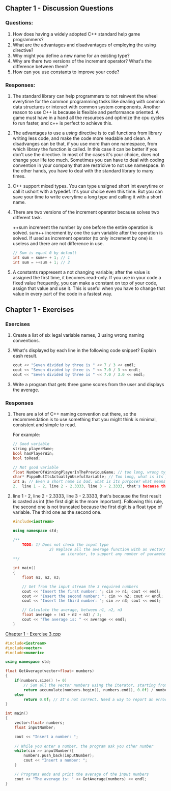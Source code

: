 ## Chapter 1 - Discussion Questions

### Questions:

1.  How does having a widely adopted C++ standard help game programmers?
2.  What are the advantages and disadvantages of employing the using directive?
3.  Why might you define a new name for an existing type?
4.  Why are there two versions of the increment operator? What's the difference between them?
5.  How can you use constants to improve your code?

### Responses:

1.  The standard library can help programmers to not reinvent the wheel everytime for the common programming tasks like dealing with common data structures or interact with common system components. Another reason to use C++ is because is flexible and performance oriented. A game must have in a hand all the resources and optimize the cpu cycles to run faster, and c++ is perfect to achieve this.
    
2.  The advantages to use a _using_ directive is to call functions from library writing less code, and make the code more readable and clean. A disadvanges can be that, if you use more than one namespace, from which library the function is called. In this case it can be better if you don't use the directive. In most of the cases it's your choice, does not change your life too much. Sometimes you can have to deal with coding convention in your company that are restricive to not use namespace. In the other hands, you have to deal with the standard library to many times.
    
3.  C++ support mixed types. You can type unsigned short int everytime or call it ushort with a typedef. It's your choice even this time. But you can save your time to write everytime a long type and calling it with a short name.
    
4.  There are two versions of the increment operator because solves two different task.
    
    ++sum increment the number by one before the entire operation is solved. sum++ increment by one the sum variable after the operation is solved. If used as increment operator (to only increment by one) is useless and there are not difference in use.
    
    ```cpp
    // Sum is equal 0 by default
    int sum = sum++ + 1; // 1 
    int sum = ++sum + 1; // 2
    ```
    
5.  A constants rappresent a not changing variable; after the value is assigned the first time, it becomes read-only. If you use in your code a fixed value frequently, you can make a constant on top of your code, assign that value and use it. This is useful when you have to change that value in every part of the code in a fastest way.

## Chapter 1 - Exercises

### Exercises

1.  Create a list of six legal variable names, 3 using wrong naming conventions.
    
2.  What's displayed by each line in the following code snippet? Explain eash result.
    
    ```cpp
    cout << "Seven divided by three is " << 7 / 3 << endl;
    cout << "Seven divided by three is " << 7.0 / 3 << endl;
    cout << "Seven divided by three is " << 7.0 / 3.0 << endl;
    ```
    
3.  Write a program that gets three game scores from the user and displays the average.
    

### Responses

1.  There are a lot of C++ naming convention out there, so the recommendation is to use something that you might think is minimal, consistent and simple to read.
	
	For example:
    
	```cpp
	// Good variable
	string playerName;
	bool hasPlayerWin;
	bool toRead;

	// Not good variable
	float NumberOfWinningPlayerInThePreviousGame; // too long, wrong type...
	char* PippoButItsActuallyAUsefulVariable; // Too long, what is its purpose?
	int a; // Even a short name is bad, what is its purpose? what means "a"?
	2.  line 1 - 2, line 2 - 2.3333, line 3 - 2.3333, that's because the first result is casted as int (the first digit is the more important). Following this rule, the second one is not truncated because the first digit is a float type of variable. The third one as the second one.
	```

2. line 1 - 2, line 2 - 2.3333, line 3 - 2.3333, that's because the first result is casted as int (the first digit is the more important). Following this rule, the second one is not truncated because the first digit is a float type of variable. The third one as the second one.

	```cpp
	#include<iostream>

	using namespace std;

	/**
		TODO: 1) Does not check the input type
					2) Replace all the average function with an vector/array and 
						 an iterator, to support any number of parameters.
	**/

	int main()
	{
		float n1, n2, n3;

		// Get from the input stream the 3 required numbers
		cout << "Insert the first number: "; cin >> n1; cout << endl;
		cout << "Insert the second number: "; cin >> n2; cout << endl;
		cout << "Insert the third number: "; cin >> n3; cout << endl;	

		// Calculate the average, between n1, n2, n3
		float average = (n1 + n2 + n3) / 3;
		cout << "The average is: " << average << endl;
	}
	```

[Chapter 1 - Exercise 3.cpp](<https://s3-us-west-2.amazonaws.com/secure.notion-static.com/c8947a40-8f49-4ab3-9ea4-82c4f046c7c1/Chapter_1_-_Exercise_3.cpp>)

```cpp
#include<iostream>
#include<vector>
#include<numeric>

using namespace std;

float GetAverage(vector<float> numbers)
{
	if(numbers.size() != 0)
		// Sum all the vector numbers using the iterator, starting from a def value of 0.0f, and calculate the average
		return accumulate(numbers.begin(), numbers.end(), 0.0f) / numbers.size();
	else
		return 0.0f; // It's not correct. Need a way to report an error, variable error or pointer return parameter
}

int main()
{
	vector<float> numbers;
	float inputNumber;

	cout << "Insert a number: ";
	
	// While you enter a number, the program ask you other number
	while(cin >> inputNumber){
		numbers.push_back(inputNumber);
		cout << "Insert a number: ";
	}

	// Programs ends and print the average of the input numbers
	cout << "The average is: " << GetAverage(numbers) << endl;
}
```